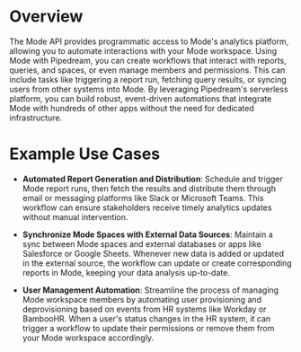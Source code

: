 # Overview

The Mode API provides programmatic access to Mode's analytics platform, allowing you to automate interactions with your Mode workspace. Using Mode with Pipedream, you can create workflows that interact with reports, queries, and spaces, or even manage members and permissions. This can include tasks like triggering a report run, fetching query results, or syncing users from other systems into Mode. By leveraging Pipedream's serverless platform, you can build robust, event-driven automations that integrate Mode with hundreds of other apps without the need for dedicated infrastructure.

# Example Use Cases

- **Automated Report Generation and Distribution**: Schedule and trigger Mode report runs, then fetch the results and distribute them through email or messaging platforms like Slack or Microsoft Teams. This workflow can ensure stakeholders receive timely analytics updates without manual intervention.

- **Synchronize Mode Spaces with External Data Sources**: Maintain a sync between Mode spaces and external databases or apps like Salesforce or Google Sheets. Whenever new data is added or updated in the external source, the workflow can update or create corresponding reports in Mode, keeping your data analysis up-to-date.

- **User Management Automation**: Streamline the process of managing Mode workspace members by automating user provisioning and deprovisioning based on events from HR systems like Workday or BambooHR. When a user's status changes in the HR system, it can trigger a workflow to update their permissions or remove them from your Mode workspace accordingly.
